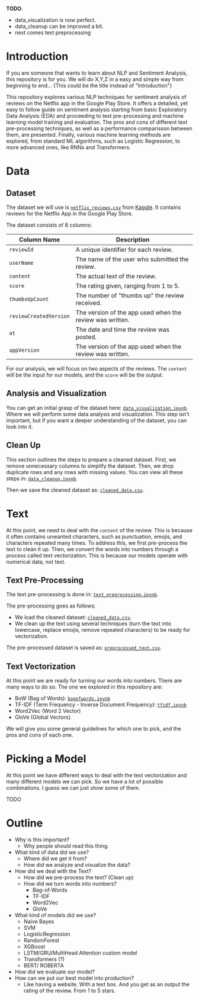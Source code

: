 **TODO**:

- data_visualization is now perfect.
- data_cleanup can be improved a bit. 
- next comes text preprocessing

# Introduction 

If you are someone that wants to learn about NLP and Sentiment Analysis, this repository is for you. We will do X,Y,Z in a easy and simple way from beginning to end... {This could be the title instead of "Introduction"}

This repository explores various NLP techniques for sentiment analysis of reviews on the Netflix app in the Google Play Store. It offers a detailed, yet easy to follow guide on sentiment analysis starting from basic Exploratory Data Analysis (EDA) and proceeding to text pre-processing and machine learning model training and evaluation. The pros and cons of different text pre-processing techniques, as well as a performance comparisson between them, are presented. Finally, various machine learning methods are explored, from standard ML algorithms, such as Logistic Regression, to more advanced ones, like RNNs and Transformers.

# Data

## Dataset

The dataset we will use is [`netflix_reviews.csv`](DATASETS/netflix_reviews.ipynb) from [Kaggle](https://www.kaggle.com/datasets/ashishkumarak/netflix-reviews-playstore-daily-updated/data). It contains reviews for the Netflix App in the Google Play Store.

The dataset consists of 8 columns:

| Column Name            | Description                                        |
|------------------------|----------------------------------------------------|
| `reviewId`             | A unique identifier for each review.               |
| `userName`             | The name of the user who submitted the review.     |
| `content`              | The actual text of the review.                     |
| `score`                | The rating given, ranging from 1 to 5.             |
| `thumbsUpCount`        | The number of "thumbs up" the review received.     |
| `reviewCreatedVersion` | The version of the app used when the review was written. |
| `at`                   | The date and time the review was posted.           |
| `appVersion`           | The version of the app used when the review was written. |

For our analysis, we will focus on two aspects of the reviews. The `content` will be the input for our models, and the `score` will be the output.

## Analysis and Visualization

You can get an initial grasp of the dataset here: [`data_visualization.ipynb`](DATA/data_visualization.ipynb). Where we will perform some data analysis and visualization. This step isn't important, but if you want a deeper understanding of the dataset, you can look into it.

## Clean Up

This section outlines the steps to prepare a cleaned dataset. First, we remove unnecessary columns to simplify the dataset. Then, we drop duplicate rows and any rows with missing values. You can view all these steps in: [`data_cleanup.ipynb`](DATA/data_cleanup.ipynb).

Then we save the cleaned dataset as: [`cleaned_data.csv`](DATASETS/cleaned_data.csv).

# Text

At this point, we need to deal with the `content` of the review. This is because it often contains unwanted characters, such as punctuation, emojis, and characters repeated many times. To address this, we first pre-process the text to clean it up. Then, we convert the words into numbers through a process called text vectorization. This is because our models operate with numerical data, not text.

## Text Pre-Processing

The text pre-processing is done in: [`text_preprocessing.ipynb`](TEXT/text_preprocessing.ipynb).

The pre-processing goes as follows:
- We load the cleaned dataset: [`cleaned_data.csv`](DATA/cleaned_data.csv).
- We clean up the text using several techniques (turn the text into lowercase, replace emojis, remove repeated characters) to be ready for vectorization.

The pre-processed dataset is saved as: [`preprocessed_text.csv`](DATASETS/preprocessed_text.csv).

## Text Vectorization

At this point we are ready for turning our words into numbers. There are many ways to do so. The one we explored in this repository are:
- BoW (Bag of Words): [`bagofwords.ipynb`](TEXT/bagofwords.ipynb)
- TF-IDF (Term Frequency - Inverse Document Frequency): [`tfidf.ipynb`](TEXT/tfidf.ipynb)
- Word2Vec (Word 2 Vector)
- GloVe (Global Vectors)

We will give you some general guidelines for which one to pick, and the pros and cons of each one.

# Picking a Model

At this point we have different ways to deal with the text vectorization and many different models we can pick. So we have a lot of possible combinations. I guess we can just show some of them.

TODO

# Outline

- Why is this important?
  	- Why people should read this thing.
- What kind of data did we use?
	- Where did we get it from?
	- How did we analyze and visualize the data?
- How did we deal with the Text?
	- How did we pre-process the text? (Clean up)
	- How did we turn words into numbers?
		- Bag-of-Words
		- TF-IDF
		- Word2Vec
		- GloVe
- What kind of models did we use?
	- Naive Bayes
	- SVM
	- LogisticRegression
	- RandomForest
	- XGBoost
	- LSTM/GRU/MultiHead Attention custom model
	- Transformers (?)
	- BERT/ ROBERTA
- How did we evaluate our model?
- How can we put our best model into production?
	- Like having a website. With a text box. And you get as an output the rating of the review. From 1 to 5 stars.